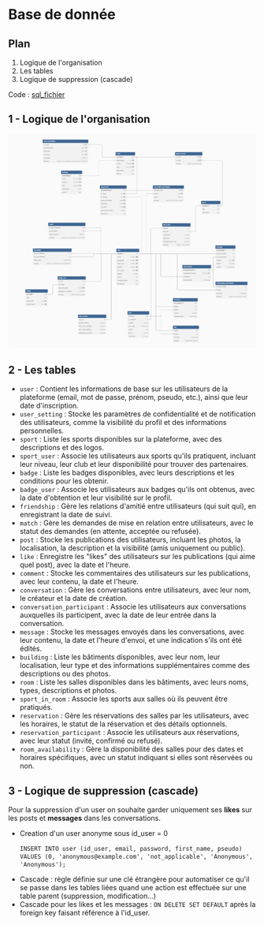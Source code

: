 # Base de donnée

## Plan
1. Logique de l'organisation
2. Les tables
3. Logique de suppression (cascade)

Code : [sql_fichier](https://github.com/EliseBrn/PPE_ING4/tree/main/code/schema.sql)


## 1 - Logique de l'organisation

![Schema de la base de donnée](https://github.com/EliseBrn/PPE_ING4/blob/main/images/Schema_BdD.png)


## 2 - Les tables

- `user` : Contient les informations de base sur les utilisateurs de la plateforme (email, mot de passe, prénom, pseudo, etc.), ainsi que leur date d'inscription.
- `user_setting` : Stocke les paramètres de confidentialité et de notification des utilisateurs, comme la visibilité du profil et des informations personnelles.
- `sport` : Liste les sports disponibles sur la plateforme, avec des descriptions et des logos.
- `sport_user` : Associe les utilisateurs aux sports qu'ils pratiquent, incluant leur niveau, leur club et leur disponibilité pour trouver des partenaires.
- `badge` : Liste les badges disponibles, avec leurs descriptions et les conditions pour les obtenir.
- `badge_user` : Associe les utilisateurs aux badges qu'ils ont obtenus, avec la date d'obtention et leur visibilité sur le profil.
- `friendship` : Gère les relations d'amitié entre utilisateurs (qui suit qui), en enregistrant la date de suivi.
- `match` : Gère les demandes de mise en relation entre utilisateurs, avec le statut des demandes (en attente, acceptée ou refusée).
- `post` : Stocke les publications des utilisateurs, incluant les photos, la localisation, la description et la visibilité (amis uniquement ou public).
- `like` : Enregistre les "likes" des utilisateurs sur les publications (qui aime quel post), avec la date et l'heure.
- `comment` : Stocke les commentaires des utilisateurs sur les publications, avec leur contenu, la date et l'heure.
- `conversation` : Gère les conversations entre utilisateurs, avec leur nom, le créateur et la date de création.
- `conversation_participant` : Associe les utilisateurs aux conversations auxquelles ils participent, avec la date de leur entrée dans la conversation.
- `message` : Stocke les messages envoyés dans les conversations, avec leur contenu, la date et l'heure d'envoi, et une indication s'ils ont été édités.
- `building` : Liste les bâtiments disponibles, avec leur nom, leur localisation, leur type et des informations supplémentaires comme des descriptions ou des photos.
- `room` : Liste les salles disponibles dans les bâtiments, avec leurs noms, types, descriptions et photos.
- `sport_in_room` : Associe les sports aux salles où ils peuvent être pratiqués.
- `reservation` : Gère les réservations des salles par les utilisateurs, avec les horaires, le statut de la réservation et des détails optionnels.
- `reservation_participant` : Associe les utilisateurs aux réservations, avec leur statut (invité, confirmé ou refusé).
- `room_availability` : Gère la disponibilité des salles pour des dates et horaires spécifiques, avec un statut indiquant si elles sont réservées ou non.


## 3 - Logique de suppression (cascade)

Pour la suppression d'un user on souhaite garder uniquement ses **likes** sur les posts et **messages** dans les conversations.

- Creation d'un user anonyme sous id_user = 0
  ```
  INSERT INTO user (id_user, email, password, first_name, pseudo)
  VALUES (0, 'anonymous@example.com', 'not_applicable', 'Anonymous', 'Anonymous');
  ```
- Cascade : règle définie sur une clé étrangère pour automatiser ce qu'il se passe dans les tables liées quand une action est effectuée sur une table parent (suppression, modification...)
- Cascade pour les likes et les messages : ```ON DELETE SET DEFAULT``` après la foreign key faisant référence à l'id_user.


